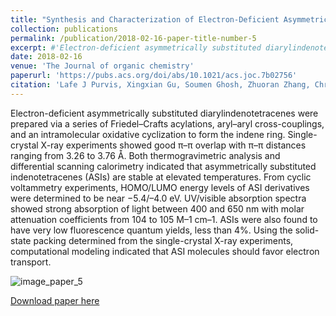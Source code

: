 ```yaml
---
title: "Synthesis and Characterization of Electron-Deficient Asymmetrically Substituted Diarylindenotetracenes"
collection: publications
permalink: /publication/2018-02-16-paper-title-number-5
excerpt: #'Electron-deficient asymmetrically substituted diarylindenotetracenes were prepared via a series of Friedel–Crafts acylations, aryl–aryl cross-couplings, and an intramolecular oxidative cyclization to form the indene ring. Single-crystal X-ray experiments showed good π–π overlap with π–π distances ranging from 3.26 to 3.76 Å. Both thermogravimetric analysis and differential scanning calorimetry indicated that asymmetrically substituted indenotetracenes (ASIs) are stable at elevated temperatures. From cyclic voltammetry experiments, HOMO/LUMO energy levels of ASI derivatives were determined to be near −5.4/–4.0 eV. UV/visible absorption spectra showed strong absorption of light between 400 and 650 nm with molar attenuation coefficients from 104 to 105 M–1 cm–1. ASIs were also found to have very low fluorescence quantum yields, less than 4%. Using the solid-state packing determined from the single-crystal X-ray experiments, computational modeling indicated that ASI molecules should favor electron transport.'
date: 2018-02-16
venue: 'The Journal of organic chemistry'
paperurl: 'https://pubs.acs.org/doi/abs/10.1021/acs.joc.7b02756'
citation: 'Lafe J Purvis, Xingxian Gu, Soumen Ghosh, Zhuoran Zhang, Christopher J Cramer, Christopher J Douglas &quot;Synthesis and Characterization of Electron-Deficient Asymmetrically Substituted Diarylindenotetracenes&quot; <i>J. Org. Chem.</i> <strong>2018</strong>, <i>83</i>, 1828-1841.'
---
```


Electron-deficient asymmetrically substituted diarylindenotetracenes were prepared via a series of Friedel–Crafts acylations, aryl–aryl cross-couplings, and an intramolecular oxidative cyclization to form the indene ring. Single-crystal X-ray experiments showed good π–π overlap with π–π distances ranging from 3.26 to 3.76 Å. Both thermogravimetric analysis and differential scanning calorimetry indicated that asymmetrically substituted indenotetracenes (ASIs) are stable at elevated temperatures. From cyclic voltammetry experiments, HOMO/LUMO energy levels of ASI derivatives were determined to be near −5.4/–4.0 eV. UV/visible absorption spectra showed strong absorption of light between 400 and 650 nm with molar attenuation coefficients from 104 to 105 M–1 cm–1. ASIs were also found to have very low fluorescence quantum yields, less than 4%. Using the solid-state packing determined from the single-crystal X-ray experiments, computational modeling indicated that ASI molecules should favor electron transport.

![image_paper_5](https://pubs.acs.org/na101/home/literatum/publisher/achs/journals/content/joceah/2018/joceah.2018.83.issue-4/acs.joc.7b02756/20180212/images/medium/jo-2017-02756b_0008.gif)

[Download paper here](https://zhuoranzhang-ryan.github.io/website/files/paper5.pdf)
